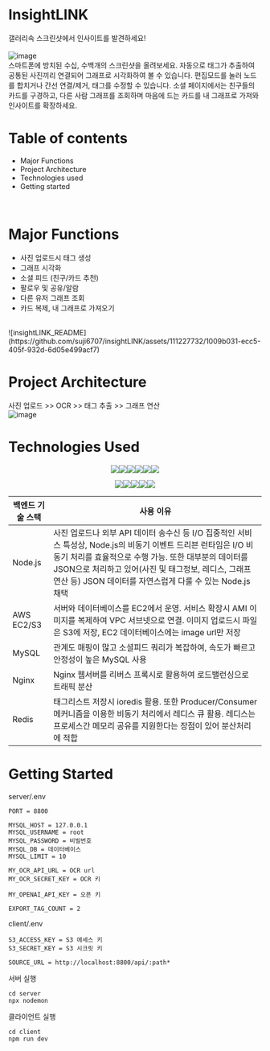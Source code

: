 # InsightLINK
갤러리속 스크린샷에서 인사이트를 발견하세요!
<br/><br/>
![image](https://github.com/suji6707/insightLINK/assets/111227732/78e62b54-13e5-4b71-ae24-ccf33513c218)
<br/>
스마트폰에 방치된 수십, 수백개의 스크린샷을 올려보세요. 
자동으로 태그가 추출하여 공통된 사진끼리 연결되어 그래프로 시각화하여 볼 수 있습니다. 
편집모드를 눌러 노드를 합치거나 간선 연결/제거, 태그를 수정할 수 있습니다.
소셜 페이지에서는 친구들의 카드를 구경하고, 다른 사람 그래프를 조회하며 
마음에 드는 카드를 내 그래프로 가져와 인사이트를 확장하세요.
<br/>

# Table of contents
- Major Functions
- Project Architecture
- Technologies used
- Getting started
<br/>

# Major Functions
- 사진 업로드시 태그 생성
- 그래프 시각화
- 소셜 피드 (친구/카드 추천)
- 팔로우 및 공유/알람
- 다른 유저 그래프 조회
- 카드 복제, 내 그래프로 가져오기
<br/>
![insightLINK_README](https://github.com/suji6707/insightLINK/assets/111227732/1009b031-ecc5-405f-932d-6d05e499acf7)
<br/>

# Project Architecture
사진 업로드 >> OCR >> 태그 추출 >> 그래프 연산 
<br/>
![image](https://github.com/suji6707/insightLINK/assets/111227732/912defb4-8d7b-4611-a24a-a5a1e2d4a8e5)
<br/>

# Technologies Used
<p align="center"><img src="https://img.shields.io/badge/javascript-F7DF1E?style=for-the-badge&logo=javascript&logoColor=white"><img src="https://img.shields.io/badge/node.js-339933?style=for-the-badge&logo=Node.js&logoColor=white"><img src="https://img.shields.io/badge/AWS-FF9900?style=for-the-badge&logo=amazonaws&logoColor=white"><img src="https://img.shields.io/badge/mysql-4479A1?style=for-the-badge&logo=mysql&logoColor=white"><img src="https://img.shields.io/badge/nginx-009639?style=for-the-badge&logo=nginx&logoColor=black"><img src="https://img.shields.io/badge/redis-red?style=for-the-badge&logo=redis&logoColor=black"></p>
<p align="center"><img src="https://img.shields.io/badge/react-61DAFB?style=for-the-badge&logo=react&logoColor=black"><img src="https://img.shields.io/badge/next.js-black?style=for-the-badge&logo=next.js&logoColor=white"><img src="https://img.shields.io/badge/typescript-3178C6?style=for-the-badge&logo=typescript&logoColor=white"><img src="https://img.shields.io/badge/recoil-3578E5?style=for-the-badge&logo=recoil&logoColor=white"><img src="https://img.shields.io/badge/vercel-black?style=for-the-badge&logo=vercel&logoColor=white"></p>


|백엔드 기술 스택|사용 이유|
|------|------|
|Node.js|사진 업로드나 외부 API 데이터 송수신 등 I/O 집중적인 서비스 특성상, Node.js의 비동기 이벤트 드리븐 런타임은 I/O 비동기 처리를 효율적으로 수행 가능. 또한 대부분의 데이터를 JSON으로 처리하고 있어(사진 및 태그정보, 레디스, 그래프연산 등) JSON 데이터를 자연스럽게 다룰 수 있는 Node.js 채택|
|AWS EC2/S3|서버와 데이터베이스를 EC2에서 운영. 서비스 확장시 AMI 이미지를 복제하여 VPC 서브넷으로 연결. 이미지 업로드시 파일은 S3에 저장, EC2 데이터베이스에는 image url만 저장|
|MySQL|관계도 매핑이 많고 소셜피드 쿼리가 복잡하여, 속도가 빠르고 안정성이 높은 MySQL 사용|
|Nginx|Nginx 웹서버를 리버스 프록시로 활용하여 로드밸런싱으로 트래픽 분산|
|Redis|태그리스트 저장시 ioredis 활용. 또한 Producer/Consumer 메커니즘을 이용한 비동기 처리에서 레디스 큐 활용. 레디스는 프로세스간 메모리 공유를 지원한다는 장점이 있어 분산처리에 적합|


# Getting Started
server/.env
```
PORT = 8800

MYSQL_HOST = 127.0.0.1
MYSQL_USERNAME = root
MYSQL_PASSWORD = 비빌번호
MYSQL_DB = 데이터베이스
MYSQL_LIMIT = 10

MY_OCR_API_URL = OCR url
MY_OCR_SECRET_KEY = OCR 키

MY_OPENAI_API_KEY = 오픈 키

EXPORT_TAG_COUNT = 2
```
client/.env
```
S3_ACCESS_KEY = S3 에세스 키
S3_SECRET_KEY = S3 시크릿 키

SOURCE_URL = http://localhost:8800/api/:path*
```
서버 실행
```
cd server
npx nodemon
```
클라이언트 실행
```
cd client
npm run dev
```
